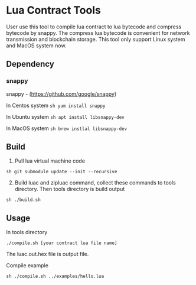 # Lua Contract Tools

User use this tool to compile lua contract to lua bytecode and compress bytecode by snappy. The compress lua bytecode is convenient for network transmission and blockchain storage. This tool only support Linux system and MacOS system now.

## Dependency

### snappy
snappy - (https://github.com/google/snappy)

In Centos system
`sh
yum install snappy
`

In Ubuntu system
`sh
apt install libsnappy-dev
`

In MacOS system
`sh
brew instlal libsnappy-dev
`

## Build

1. Pull lua virtual machine code

`sh
git submodule update --init --recursive
`

2. Build luac and zipluac command, collect these commands to tools directory. Then tools directory is build output

`sh
./build.sh
`

## Usage

In tools directory

`
./compile.sh [your contract lua file name]
`

The luac.out.hex file is output file.

Compile example

`sh
./compile.sh ../examples/hello.lua
`


